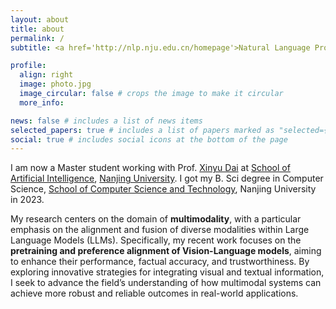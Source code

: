 ```yaml
---
layout: about
title: about
permalink: /
subtitle: <a href='http://nlp.nju.edu.cn/homepage'>Natural Language Processing Group</a>, Nanjing University.

profile:
  align: right
  image: photo.jpg
  image_circular: false # crops the image to make it circular
  more_info:

news: false # includes a list of news items
selected_papers: true # includes a list of papers marked as "selected={true}"
social: true # includes social icons at the bottom of the page
---
```


I am now a Master student working with Prof. [Xinyu Dai](https://ai.nju.edu.cn/daixinyu/) at [School of Artificial Intelligence](https://ai.nju.edu.cn), [Nanjing University](https://en.wikipedia.org/wiki/Nanjing_University). I got my B. Sci degree in Computer Science, [School of Computer Science and Technology](https://cs.nju.edu.cn), Nanjing University in 2023.

My research centers on the domain of **multimodality**, with a particular emphasis on the alignment and fusion of diverse modalities within Large Language Models (LLMs). Specifically, my recent work focuses on the **pretraining and preference alignment of Vision-Language models**, aiming to enhance their performance, factual accuracy, and trustworthiness. By exploring innovative strategies for integrating visual and textual information, I seek to advance the field’s understanding of how multimodal systems can achieve more robust and reliable outcomes in real-world applications.
